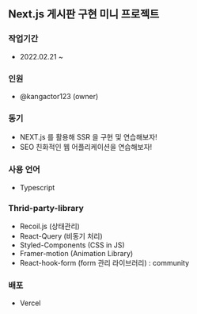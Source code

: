 ## Next.js 게시판 구현 미니 프로젝트

### 작업기간

- 2022.02.21 ~

### 인원

- @kangactor123 (owner)

### 동기

- NEXT.js 를 활용해 SSR 을 구현 및 연습해보자!
- SEO 친화적인 웹 어플리케이션을 연습해보자!

### 사용 언어

- Typescript

### Thrid-party-library

- Recoil.js (상태관리)
- React-Query (비동기 처리)
- Styled-Components (CSS in JS)
- Framer-motion (Animation Library)
- React-hook-form (form 관리 라이브러리) : community

### 배포

- Vercel
